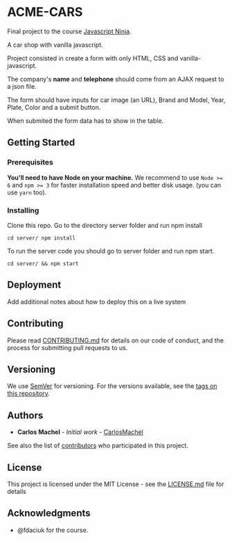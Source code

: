 # ACME-CARS

Final project to the course [Javascript Ninja](https://blog.da2k.com.br/curso-javascript-ninja/).

A car shop with vanilla javascript.

Project consisted in create a form with only HTML, CSS and vanilla-javascript.

The company's **name** and **telephone** should come from an AJAX request to a json file.

The form should have inputs for car image (an URL), Brand and Model, Year, Plate, Color and a submit button.

When submited the form data has to show in the table.

## Getting Started

### Prerequisites

**You'll need to have Node on your machine.** We recommend to use `Node >= 6` and `npm >= 3` for faster installation speed and better disk usage. (you can use `yarn` too).

### Installing

Clone this repo. Go to the directory server folder and run npm install

```
cd server/ npm install
```

To run the server code you should go to server folder and run npm start.

```
cd server/ && npm start
```

## Deployment

Add additional notes about how to deploy this on a live system

## Contributing

Please read [CONTRIBUTING.md](https://gist.github.com/PurpleBooth/b24679402957c63ec426) for details on our code of conduct, and the process for submitting pull requests to us.

## Versioning

We use [SemVer](http://semver.org/) for versioning. For the versions available, see the [tags on this repository](https://github.com/your/project/tags).

## Authors


* **Carlos Machel** - *Initial work* - [CarlosMachel](https://github.com/carlosmachel)

See also the list of [contributors](https://github.com/your/project/contributors) who participated in this project.

## License

This project is licensed under the MIT License - see the [LICENSE.md](LICENSE.md) file for details

## Acknowledgments

* @fdaciuk for the course.
